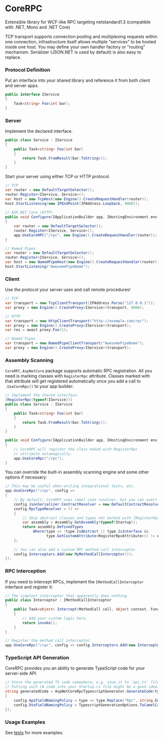 # CoreRPC

Extensible library for WCF-like RPC targeting netstandard1.3 (compatible with .NET, Mono and .NET Core)

TCP transport supports connection pooling and multiplexing requests within one connection, infrastructure itself allows multiple "services" to be hosted inside one host. You may define your own handler factory or "routing" mechanism. Serializer (JSON.NET is used by default) is also easy to replace.

### Protocol Definition

Put an interface into your shared library and reference it from both client and server apps.

```cs
public interface IService
{
    Task<string> Foo(int bar);
}
```

### Server

Implement the declared interface.

```cs
public class Service : IService
{
    public Task<string> Foo(int bar)
    {
        return Task.FromResult(bar.ToString());
    }
}
```

Start your server using either TCP or HTTP protocol.

```cs
// TCP
var router = new DefaultTargetSelector();
router.Register<IService, Service>();
var host = new TcpHost(new Engine().CreateRequestHandler(router));
host.StartListening(new IPEndPoint(IPAddress.Loopback, 9000));
    
// ASP.NET Core (HTTP)
public void Configure(IApplicationBuilder app, IHostingEnvironment env)
{
    var router = new DefaultTargetSelector();
    router.Register<IService, Service>();
    app.UseCoreRPC("/rpc", new Engine().CreateRequestHandler(router));
}

// Named Pipes
var router = new DefaultTargetSelector();
router.Register<IService, Service>();
var host = new NamedPipeHost(new Engine().CreateRequestHandler(router));
host.StartListening("AwesomePipeName");
```

### Client

Use the protocol your server uses and call remote procedures!

```cs
// TCP
var transport = new TcpClientTransport(IPAddress.Parse("127.0.0.1"));
var proxy = new Engine().CreateProxy<IService>(transport, 9000);

// HTTP 
var transport = new HttpClientTransport("http://example.com/rpc");
var proxy = new Engine().CreateProxy<IService>(transport);
var res = await proxy.Foo(1);

// Named Pipes
var transport = new NamedPipeClientTransport("AwesomePipeName");
var proxy = new Engine().CreateProxy<IService>(transport);
```

### Assembly Scanning

`CoreRPC.AspNetCore` package supports automatic RPC registration. All you need is marking classes with `RegisterRpc` attribute. Classes marked with that attribute will get registered automatically once you add a call to `.UseCoreRpc()` to your app builder:

```cs
// Implement the shared interface.
[RegisterRpc(typeof(IService))]
public class Service : IService
{
    public Task<string> Foo(int bar)
    {
        return Task.FromResult(bar.ToString());
    }
}

public void Configure(IApplicationBuilder app, IHostingEnvironment env)
{
    // CoreRPC will register the class maked with RegisterRpc 
    // attribute automagically.
    app.UseCoreRpc("/rpc");
}
```

You can override the built-in assembly scanning engine and some other options if necessary:

```cs
// This may be useful when writing integrational tests, etc.
app.UseCoreRpc("/rpc", config => 
{
    // By default, CoreRPC uses camel case resolver, but you can override that.
    config.JsonSerializer.ContractResolver = new DefaultContractResolver();
    config.RpcTypeResolver = () =>
    {
        // Skip abstract classes and types not marked with [RegisterRpc] (default behavior).
        var assembly = Assembly.GetAssembly(typeof(Startup));
        return assembly.DefinedTypes
            .Where(type => !type.IsAbstract || type.IsInterface && 
                   type.GetCustomAttribute<RegisterRpcAttribute>() != null);
    };
    
    // You can also add a custom RPC method call interceptor.
    config.Interceptors.Add(new MyMethodCallInterceptor());
});
```

### RPC Interception

If you need to intercept RPCs, implement the `IMethodCallInterceptor` interface and register it:

```cs
// The simplest interceptor that apparently does nothing.
public class Interceptor : IMethodCallInterceptor
{
    public Task<object> Intercept(MethodCall call, object context, Func<Task<object>> invoke)
    {
        // Add your custom logic here.
        return invoke();
    }
}

// Register the method call interceptor.
app.UseCoreRpc("/rpc", config => config.Interceptors.Add(new Interceptor()));
```

### TypeScript API Generation

CoreRPC provides you an ability to generate TypeScript code for your server-side API.

```cs
// Store the generated TS code somewhere, e.g. save it to 'api.ts' file.
// Putting such C# code into your Startup.cs file might be a good idea.
string generatedCode = AspNetCoreRpcTypescriptGenerator.GenerateCode(types, config =>
{
    config.ApiFieldNamingPolicy = type => type.Replace("Rpc", string.Empty);
    config.DtoFieldNamingPolicy = TypescriptGenerationOptions.ToCamelCase;
});
```

### Usage Examples

See [tests](https://github.com/kekekeks/CoreRPC/tree/master/Tests) for more examples.
